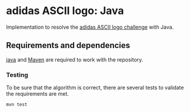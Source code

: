 # adidas ASCII logo: Java

Implementation to resolve the [adidas ASCII logo challenge][adidas-ascii-logo] with Java.

## Requirements and dependencies

[java][java] and [Maven][maven] are required to work with the repository.

### Testing

To be sure that the algorithm is correct, there are several tests to validate the requirements are met.

```
mvn test
```

[adidas-ascii-logo]: ../README.md
[java]: https://www.oracle.com/technetwork/java/index.html?ssSourceSiteId=splash
[maven]: https://maven.apache.org/
